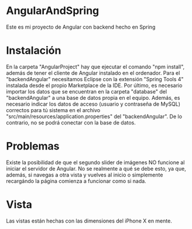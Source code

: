 # AngularAndSpring

Este es mi proyecto de Angular con backend hecho en Spring

# Instalación

En la carpeta "AngularProject" hay que ejecutar el comando "npm install",  además de tener el cliente de Angular instalado en el ordenador.
Para el "backendAngular" necesitamos Eclipse con la extensión "Spring Tools 4" instalada desde el propio Marketplace de la IDE.
Por último, es necesario importar los datos que se encuentran en la carpeta "database" del "backendAngular" a una base de datos propia en el equipo.
Además, es necesario indicar los datos de acceso (usuario y contraseña de MySQL) correctos para tú sistema en el archivo "src/main/resources/application.properties" del "backendAngular". De lo contrario, no se podrá conectar con la base de datos.

# Problemas

Existe la posibilidad de que el segundo slider de imágenes NO funcione al iniciar el servidor de Angular. No se realmente a qué se debe esto, ya que, además, si navegas a otra vista y vuelves al inicio o simplemente recargándo la página comienza a funcionar como si nada.

# Vista

Las vistas están hechas con las dimensiones del iPhone X en mente.
